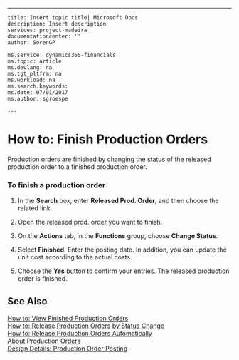 ---
    title: Insert topic title| Microsoft Docs
    description: Insert description
    services: project-madeira
    documentationcenter: ''
    author: SorenGP

    ms.service: dynamics365-financials
    ms.topic: article
    ms.devlang: na
    ms.tgt_pltfrm: na
    ms.workload: na
    ms.search.keywords:
    ms.date: 07/01/2017
    ms.author: sgroespe

    ---
# How to: Finish Production Orders
Production orders are finished by changing the status of the released production order to a finished production order.  
  
### To finish a production order  
  
1.  In the **Search** box, enter **Released Prod. Order**, and then choose the related link.  
  
2.  Open the released prod. order you want to finish.  
  
3.  On the **Actions** tab, in the **Functions** group, choose **Change Status**.  
  
4.  Select **Finished**. Enter the posting date. In addition, you can update the unit cost according to the actual costs.  
  
5.  Choose the **Yes** button to confirm your entries. The released production order is finished.  
  
## See Also  
 [How to: View Finished Production Orders](../how-to-view-finished-production-orders.md)   
 [How to: Release Production Orders by Status Change](../how-to-release-production-orders-by-status-change.md)   
 [How to: Release Production Orders Automatically](../how-to-release-production-orders-automatically.md)   
 [About Production Orders](../about-production-orders.md)   
 [Design Details: Production Order Posting](design-details-production-order-posting.md)